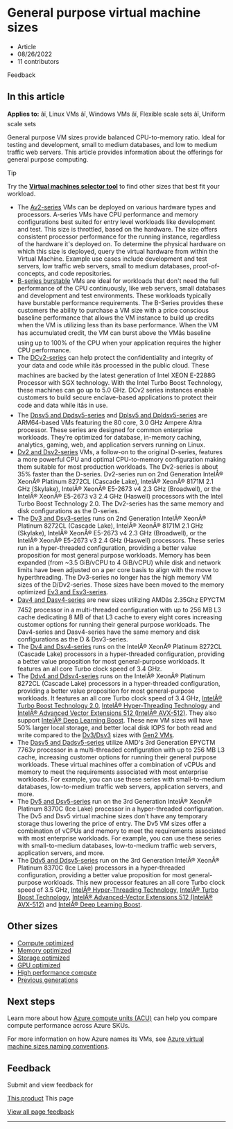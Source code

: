 # General purpose virtual machine sizes

* Article
* 08/26/2022
* 11 contributors

Feedback

## In this article

**Applies to:** âï¸ Linux VMs âï¸ Windows VMs âï¸ Flexible scale sets âï¸ Uniform scale sets

General purpose VM sizes provide balanced CPU-to-memory ratio. Ideal for testing and development, small to medium databases, and low to medium traffic web servers. This article provides information about the offerings for general purpose computing.

Tip

Try the **[Virtual machines selector tool](https://aka.ms/vm-selector)** to find other sizes that best fit your workload.

* The [Av2-series](av2-series) VMs can be deployed on various hardware types and processors. A-series VMs have CPU performance and memory configurations best suited for entry level workloads like development and test. This size is throttled, based on the hardware. The size offers consistent processor performance for the running instance, regardless of the hardware it's deployed on. To determine the physical hardware on which this size is deployed, query the virtual hardware from within the Virtual Machine. Example use cases include development and test servers, low traffic web servers, small to medium databases, proof-of-concepts, and code repositories.
* [B-series burstable](sizes-b-series-burstable) VMs are ideal for workloads that don't need the full performance of the CPU continuously, like web servers, small databases and development and test environments. These workloads typically have burstable performance requirements. The B-Series provides these customers the ability to purchase a VM size with a price conscious baseline performance that allows the VM instance to build up credits when the VM is utilizing less than its base performance. When the VM has accumulated credit, the VM can burst above the VMâs baseline using up to 100% of the CPU when your application requires the higher CPU performance.
* The [DCv2-series](dcv2-series) can help protect the confidentiality and integrity of your data and code while itâs processed in the public cloud. These machines are backed by the latest generation of Intel XEON E-2288G Processor with SGX technology. With the Intel Turbo Boost Technology, these machines can go up to 5.0 GHz. DCv2 series instances enable customers to build secure enclave-based applications to protect their code and data while itâs in use.
* The [Dpsv5 and Dpdsv5-series](dpsv5-dpdsv5-series) and [Dplsv5 and Dpldsv5-series](dplsv5-dpldsv5-series) are ARM64-based VMs featuring the 80 core, 3.0 GHz Ampere Altra processor. These series are designed for common enterprise workloads. They're optimized for database, in-memory caching, analytics, gaming, web, and application servers running on Linux.
* [Dv2 and Dsv2-series](dv2-dsv2-series) VMs, a follow-on to the original D-series, features a more powerful CPU and optimal CPU-to-memory configuration making them suitable for most production workloads. The Dv2-series is about 35% faster than the D-series. Dv2-series run on 2nd Generation IntelÂ® XeonÂ® Platinum 8272CL (Cascade Lake), IntelÂ® XeonÂ® 8171M 2.1 GHz (Skylake), IntelÂ® XeonÂ® E5-2673 v4 2.3 GHz (Broadwell), or the IntelÂ® XeonÂ® E5-2673 v3 2.4 GHz (Haswell) processors with the Intel Turbo Boost Technology 2.0. The Dv2-series has the same memory and disk configurations as the D-series.
* The [Dv3 and Dsv3-series](dv3-dsv3-series) runs on 2nd Generation IntelÂ® XeonÂ® Platinum 8272CL (Cascade Lake), IntelÂ® XeonÂ® 8171M 2.1 GHz (Skylake), IntelÂ® XeonÂ® E5-2673 v4 2.3 GHz (Broadwell), or the IntelÂ® XeonÂ® E5-2673 v3 2.4 GHz (Haswell) processors. These series run in a hyper-threaded configuration, providing a better value proposition for most general purpose workloads. Memory has been expanded (from ~3.5 GiB/vCPU to 4 GiB/vCPU) while disk and network limits have been adjusted on a per core basis to align with the move to hyperthreading. The Dv3-series no longer has the high memory VM sizes of the D/Dv2-series. Those sizes have been moved to the memory optimized [Ev3 and Esv3-series](ev3-esv3-series).
* [Dav4 and Dasv4-series](dav4-dasv4-series) are new sizes utilizing AMDâs 2.35Ghz EPYCTM 7452 processor in a multi-threaded configuration with up to 256 MB L3 cache dedicating 8 MB of that L3 cache to every eight cores increasing customer options for running their general purpose workloads. The Dav4-series and Dasv4-series have the same memory and disk configurations as the D & Dsv3-series.
* The [Dv4 and Dsv4-series](dv4-dsv4-series) runs on the IntelÂ® XeonÂ® Platinum 8272CL (Cascade Lake) processors in a hyper-threaded configuration, providing a better value proposition for most general-purpose workloads. It features an all core Turbo clock speed of 3.4 GHz.
* The [Ddv4 and Ddsv4-series](ddv4-ddsv4-series) runs on the IntelÂ® XeonÂ® Platinum 8272CL (Cascade Lake) processors in a hyper-threaded configuration, providing a better value proposition for most general-purpose workloads. It features an all core Turbo clock speed of 3.4 GHz, [IntelÂ® Turbo Boost Technology 2.0](https://www.intel.com/content/www/us/en/architecture-and-technology/turbo-boost/turbo-boost-technology.html), [IntelÂ® Hyper-Threading Technology](https://www.intel.com/content/www/us/en/architecture-and-technology/hyper-threading/hyper-threading-technology.html) and [IntelÂ® Advanced Vector Extensions 512 (IntelÂ® AVX-512)](https://www.intel.com/content/www/us/en/architecture-and-technology/avx-512-overview.html). They also support [IntelÂ® Deep Learning Boost](https://software.intel.com/content/www/us/en/develop/topics/ai/deep-learning-boost.html). These new VM sizes will have 50% larger local storage, and better local disk IOPS for both read and write compared to the [Dv3/Dsv3](dv3-dsv3-series) sizes with [Gen2 VMs](generation-2).
* The [Dasv5 and Dadsv5-series](dasv5-dadsv5-series) utilize AMD's 3rd Generation EPYCTM 7763v processor in a multi-threaded configuration with up to 256 MB L3 cache, increasing customer options for running their general purpose workloads. These virtual machines offer a combination of vCPUs and memory to meet the requirements associated with most enterprise workloads. For example, you can use these series with small-to-medium databases, low-to-medium traffic web servers, application servers, and more.
* The [Dv5 and Dsv5-series](dv5-dsv5-series) run on the 3rd Generation IntelÂ® XeonÂ® Platinum 8370C (Ice Lake) processor in a hyper-threaded configuration. The Dv5 and Dsv5 virtual machine sizes don't have any temporary storage thus lowering the price of entry. The Dv5 VM sizes offer a combination of vCPUs and memory to meet the requirements associated with most enterprise workloads. For example, you can use these series with small-to-medium databases, low-to-medium traffic web servers, application servers, and more.
* The [Ddv5 and Ddsv5-series](ddv5-ddsv5-series) run on the 3rd Generation IntelÂ® XeonÂ® Platinum 8370C (Ice Lake) processors in a hyper-threaded configuration, providing a better value proposition for most general-purpose workloads. This new processor features an all core Turbo clock speed of 3.5 GHz, [IntelÂ® Hyper-Threading Technology](https://www.intel.com/content/www/us/en/architecture-and-technology/hyper-threading/hyper-threading-technology.html), [IntelÂ® Turbo Boost Technology](https://www.intel.com/content/www/us/en/architecture-and-technology/turbo-boost/turbo-boost-technology.html), [IntelÂ® Advanced-Vector Extensions 512 (IntelÂ® AVX-512)](https://www.intel.com/content/www/us/en/architecture-and-technology/avx-512-overview.html) and [IntelÂ® Deep Learning Boost](https://software.intel.com/content/www/us/en/develop/topics/ai/deep-learning-boost.html).

## Other sizes

* [Compute optimized](sizes-compute)
* [Memory optimized](sizes-memory)
* [Storage optimized](sizes-storage)
* [GPU optimized](sizes-gpu)
* [High performance compute](sizes-hpc)
* [Previous generations](sizes-previous-gen)

## Next steps

Learn more about how [Azure compute units (ACU)](acu) can help you compare compute performance across Azure SKUs.

For more information on how Azure names its VMs, see [Azure virtual machine sizes naming conventions](vm-naming-conventions).

## Feedback

Submit and view feedback for

[This product](https://feedback.azure.com/d365community/forum/ec2f1827-be25-ec11-b6e6-000d3a4f0f1c)
This page

[View all page feedback](https://github.com/MicrosoftDocs/azure-docs/issues)

---
